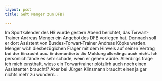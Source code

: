 ```yaml
---
layout: post
title: Geht Menger zum DFB?

---
```


Im Sportkalender des HR wurde gestern Abend berichtet, das Torwart-Trainer Andreas Menger ein Angebot des DFB vorliegen hat. Demnach soll er dort Assistent von Bundes-Torwart-Trainer Andreas Köpke werden. Menger wich diesbezüglichen Fragen mit dem Hinweis auf seinen Vertrag bei der Eintracht aus. Er dementierte die Meldung allerdings auch nicht. Ich persönlich fände es sehr schade, wenn er gehen würde. Allerdings frage ich mich ernsthaft, wieso ein Torwarttrainer plötzlich auch noch einen Assistenten braucht!? Aber bei Jürgen Klinsmann braucht einen ja gar nichts mehr zu wundern...


